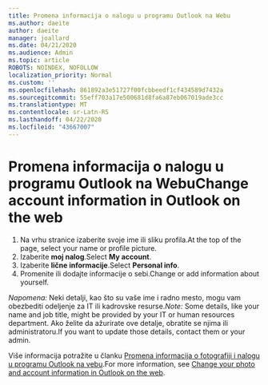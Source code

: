 ```yaml
---
title: Promena informacija o nalogu u programu Outlook na Webu
ms.author: daeite
author: daeite
manager: joallard
ms.date: 04/21/2020
ms.audience: Admin
ms.topic: article
ROBOTS: NOINDEX, NOFOLLOW
localization_priority: Normal
ms.custom: ''
ms.openlocfilehash: 861892a3e51727f00fcbbeedf1cf434589d7432a
ms.sourcegitcommit: 55eff703a17e500681d8fa6a87eb067019ade3cc
ms.translationtype: MT
ms.contentlocale: sr-Latn-RS
ms.lasthandoff: 04/22/2020
ms.locfileid: "43667007"
---
```

# <a name="change-account-information-in-outlook-on-the-web"></a><span data-ttu-id="5a91d-102">Promena informacija o nalogu u programu Outlook na Webu</span><span class="sxs-lookup"><span data-stu-id="5a91d-102">Change account information in Outlook on the web</span></span>

1. <span data-ttu-id="5a91d-103">Na vrhu stranice izaberite svoje ime ili sliku profila.</span><span class="sxs-lookup"><span data-stu-id="5a91d-103">At the top of the page, select your name or profile picture.</span></span>
1. <span data-ttu-id="5a91d-104">Izaberite **moj nalog**.</span><span class="sxs-lookup"><span data-stu-id="5a91d-104">Select **My account**.</span></span>
1. <span data-ttu-id="5a91d-105">Izaberite **lične informacije**.</span><span class="sxs-lookup"><span data-stu-id="5a91d-105">Select **Personal info**.</span></span>
1. <span data-ttu-id="5a91d-106">Promenite ili dodajte informacije o sebi.</span><span class="sxs-lookup"><span data-stu-id="5a91d-106">Change or add information about yourself.</span></span>

<span data-ttu-id="5a91d-107">*Napomena:* Neki detalji, kao što su vaše ime i radno mesto, mogu vam obezbediti odeljenje za IT ili kadrovske resurse.</span><span class="sxs-lookup"><span data-stu-id="5a91d-107">*Note:* Some details, like your name and job title, might be provided by your IT or human resources department.</span></span> <span data-ttu-id="5a91d-108">Ako želite da ažurirate ove detalje, obratite se njima ili administratoru.</span><span class="sxs-lookup"><span data-stu-id="5a91d-108">If you want to update those details, contact them or your admin.</span></span>

<span data-ttu-id="5a91d-109">Više informacija potražite u članku [Promena informacija o fotografiji i nalogu u programu Outlook na vebu](https://support.office.com/article/b2dbb289-851d-4bed-93c3-3e136f5659ec).</span><span class="sxs-lookup"><span data-stu-id="5a91d-109">For more information, see [Change your photo and account information in Outlook on the web](https://support.office.com/article/b2dbb289-851d-4bed-93c3-3e136f5659ec).</span></span>